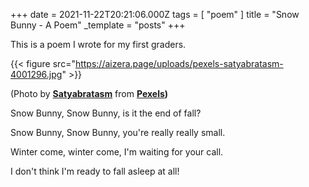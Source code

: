 +++
date = 2021-11-22T20:21:06.000Z
tags = [ "poem" ]
title = "Snow Bunny - A Poem"
_template = "posts"
+++

This is a poem I wrote for my first graders.

{{< figure src="https://aizera.page/uploads/pexels-satyabratasm-4001296.jpg" >}}

(Photo by [**Satyabratasm**](https://www.pexels.com/@smpicturez?utm_content=attributionCopyText&utm_medium=referral&utm_source=pexels) from [**Pexels**](https://www.pexels.com/photo/white-rabbit-on-green-grass-4001296/?utm_content=attributionCopyText&utm_medium=referral&utm_source=pexels)**)**

Snow Bunny, Snow Bunny, is it the end of fall?

Snow Bunny, Snow Bunny, you're really really small.

Winter come, winter come, I'm waiting for your call.

I don't think I'm ready to fall asleep at all!
